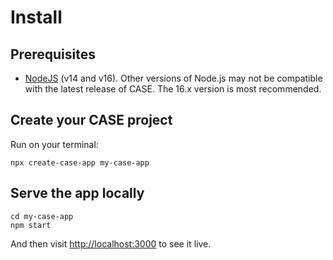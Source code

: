 # Install

## Prerequisites

- [NodeJS](https://nodejs.org/en/) (v14 and v16). Other versions of Node.js may not be compatible with the latest release of CASE. The 16.x version is most recommended.

## Create your CASE project

Run on your terminal:

```
npx create-case-app my-case-app
```

## Serve the app locally

```
cd my-case-app
npm start
```

And then visit [http://localhost:3000](http://localhost:3000) to see it live.
